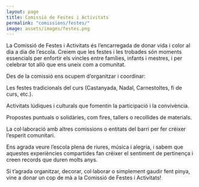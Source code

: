 ```yaml
---
layout: page
title: Comissió de Festes i Activitats
permalink: "comissions/festes/"
image: assets/images/festes.png
---
```


La Comissió de Festes i Activitats és l’encarregada de donar vida i color al dia a dia de l’escola. Creiem que les festes i les trobades són moments essencials per enfortir els vincles entre famílies, infants i mestres, i per celebrar tot allò que ens uneix com a comunitat.

Des de la comissió ens ocupem d’organitzar i coordinar:

Les festes tradicionals del curs (Castanyada, Nadal, Carnestoltes, fi de curs, etc.).

Activitats lúdiques i culturals que fomentin la participació i la convivència.

Propostes puntuals o solidàries, com fires, tallers o recollides de materials.

La col·laboració amb altres comissions o entitats del barri per fer créixer l’esperit comunitari.

Ens agrada veure l’escola plena de riures, música i alegria, i sabem que aquestes experiències compartides fan créixer el sentiment de pertinença i creen records que duren molts anys.

Si t’agrada organitzar, decorar, col·laborar o simplement gaudir fent pinya, vine a donar un cop de mà a la Comissió de Festes i Activitats!